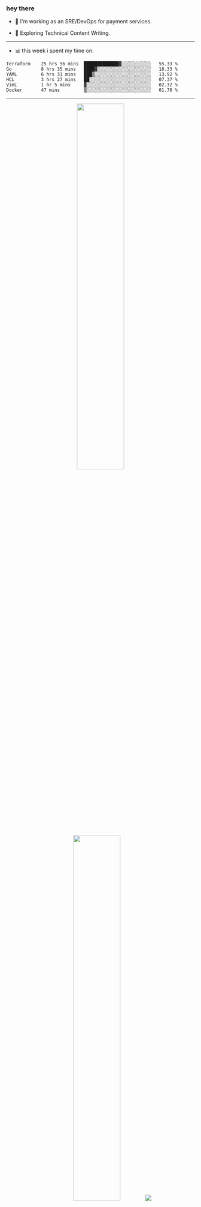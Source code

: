 ### hey there 

- :telescope: I'm working as an SRE/DevOps for payment services.

- :seedling: Exploring Technical Content Writing.

---

- :bar_chart: this week i spent my time on:

<!--START_SECTION:waka-->

```text
Terraform    25 hrs 56 mins  █████████████▓░░░░░░░░░░░   55.33 %
Go           8 hrs 35 mins   ████▓░░░░░░░░░░░░░░░░░░░░   18.33 %
YAML         6 hrs 31 mins   ███▒░░░░░░░░░░░░░░░░░░░░░   13.92 %
HCL          3 hrs 27 mins   ██░░░░░░░░░░░░░░░░░░░░░░░   07.37 %
VimL         1 hr 5 mins     ▓░░░░░░░░░░░░░░░░░░░░░░░░   02.32 %
Docker       47 mins         ▒░░░░░░░░░░░░░░░░░░░░░░░░   01.70 %
```

<!--END_SECTION:waka-->

---

<p align="center">
  <img height="50%" width="auto" src ="https://github-readme-stats.vercel.app/api?username=chcdc&show_icons=true&count_private=true&theme=darcula&hide_border=true&hide=issues,contribs&bg_color=00000000">
  <img height="50%" width="auto" src ="https://github-readme-stats.vercel.app/api/top-langs/?username=chcdc&layout=compact&hide_border=true&theme=darcula&bg_color=00000000&langs_count=6&hide=jupyter%20notebook,tex,css,php">
  <img src ="https://github-readme-streak-stats.herokuapp.com?user=chcdc&theme=darcula&hide_border=true&background=FFFFFF00">
  <br>
  <br>
</p>

---
<!--
🏢 The Office quote of day
-->

